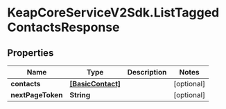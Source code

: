# KeapCoreServiceV2Sdk.ListTaggedContactsResponse

## Properties

Name | Type | Description | Notes
------------ | ------------- | ------------- | -------------
**contacts** | [**[BasicContact]**](BasicContact.md) |  | [optional] 
**nextPageToken** | **String** |  | [optional] 


